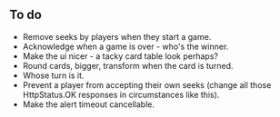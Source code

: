 ## To do

* Remove seeks by players when they start a game.
* Acknowledge when a game is over - who's the winner.
* Make the ui nicer - a tacky card table look perhaps?
* Round cards, bigger, transform when the card is turned.
* Whose turn is it.
* Prevent a player from accepting their own seeks (change all those HttpStatus.OK responses in circumstances like this).
* Make the alert timeout cancellable.

